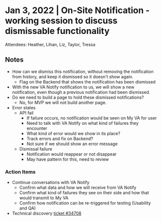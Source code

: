 # Jan 3, 2022 | On-Site Notification - working session to discuss dismissable functionality

Attendees: Heather, Lihan, Liz, Taylor, Tressa

## Notes
- How can we dismiss this notification, without removing the notification from history, and keep it dismissed so it doesn't show again.
     - Flag on the Backend that shows the notification has been dismissed
- With the new VA Notify notification to us, we will show a new notification, even though a previous notification had been dismissed.
- Do we need to build a page to hold these dismissed notifications?
     - No, for MVP we will not build another page.  
- Error states
     - API fail
          - If failure occurs, no notification would be seen on My VA for user
          - Need to talk with VA Notify on what kind of failures they encounter
          - What kind of error would we show in its place?
          - Track errors and fix on Backend?
          - Not sure if we should show an error message
     - Dismissal failure
          - Notification would reappear or not disappear
          - May have pattern for this, need to review

### Action Items
- Continue conversations with VA Notify
     - Confirm what data and how we will receive from VA Notify
     - Confirm what kind of failures they see on their side and how that would transmit to My VA
     - Confirm how notification can be re-triggered for testing (Usability and QA)
- Technical discovery [ticket #34708](https://github.com/department-of-veterans-affairs/va.gov-team/issues/34708)

